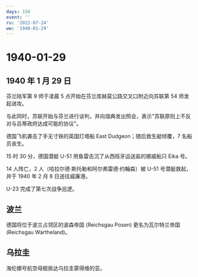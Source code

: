 ```yaml
---
days: 150
event: ''
ru: '2022-07-24'
ww: '1940-01-29'
---
```


# 1940-01-29

## 1940 年 1 月 29 日

芬兰陆军第 9 师于凌晨 5 点开始在芬兰库赫莫公路交叉口附近向苏联第 54
师发起进攻。

与此同时，苏联开始与芬兰进行谈判，并向瑞典发出照会，表示"苏联原则上不反对与吕蒂政府达成可能的协议"。

德国飞机袭击了手无寸铁的英国灯塔船 East Dudgeon；随后救生艇倾覆，7
名船员丧生。

15 时 30 分，德国潜艇 U-51 用鱼雷击沉了从西班牙运送盐的挪威船只 Eika
号。

14 人阵亡，2 人（哈拉尔德·斯托勒和阿尔弗雷德·约翰森）被 U-51
号潜艇救起，并于 1940 年 2 月 8 日送往威廉港。

U-23 完成了第七次战争巡逻。

## 波兰

德国将位于波兰占领区的波森帝国 (Reichsgau Posen) 更名为瓦尔特兰帝国
(Reichsgau Wartheland)。

## 乌拉圭

海伦娜号航空母舰抵达乌拉圭蒙得维的亚。